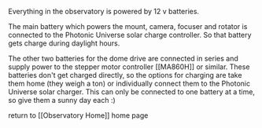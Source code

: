 Everything in the observatory is powered by 12 v batteries.

The main battery which powers the mount, camera, focuser and rotator is connected to the Photonic Universe solar charge controller. So that battery gets charge during daylight hours.

The other two batteries for the dome drive are connected in series and supply power to the stepper motor controller [[MA860H]] or similar. These batteries don't get charged directly, so the options for charging are take them home (they weigh a ton) or individually connect them to the Photonic Universe solar charger. This can only be connected to one battery at a time, so give them a sunny day each :)





return to [[Observatory Home]] home page
